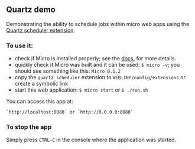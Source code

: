 ## Quartz demo

Demonstrating the ability to schedule jobs within micro web apps using the [Quartz scheduler extension](https://github.com/florinpatrascu/micro-extensions/tree/master/quartz_scheduler). 
  
### To use it:

 - check if Micro is installed properly; see the [docs](http://micro-docs.simplegames.ca/), for more details.
 - quickly check if Micro was built and it can be used:
    `$ micro -v`; you should see something like this: `Micro 0.1.2`
 - copy the `quartz_scheduler` extension to `WEB-INF/config/extensions` or create a symbolic link
 - start this web application:
    `$ micro start` or
    `$ ./run.sh`

You can access this app at:

    `http://localhost:8080` or `http://0.0.0.0:8080`

### To stop the app

Simply press `CTRL-C` in the console where the application was started.
